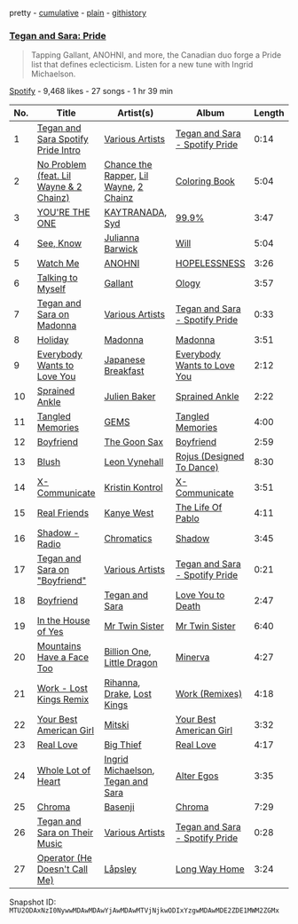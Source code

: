 pretty - [cumulative](/playlists/cumulative/37i9dQZF1DWZTHlwqNeZ4l.md) - [plain](/playlists/plain/37i9dQZF1DWZTHlwqNeZ4l) - [githistory](https://github.githistory.xyz/mackorone/spotify-playlist-archive/blob/main/playlists/plain/37i9dQZF1DWZTHlwqNeZ4l)

### [Tegan and Sara: Pride](https://open.spotify.com/playlist/37i9dQZF1DWZTHlwqNeZ4l)

> Tapping Gallant, ANOHNI, and more, the Canadian duo forge a Pride list that defines eclecticism\. Listen for a new tune with Ingrid Michaelson.

[Spotify](https://open.spotify.com/user/spotify) - 9,468 likes - 27 songs - 1 hr 39 min

| No. | Title | Artist(s) | Album | Length |
|---|---|---|---|---|
| 1 | [Tegan and Sara Spotify Pride Intro](https://open.spotify.com/track/4fuwadVr6WOQoSydfA3fkR) | [Various Artists](https://open.spotify.com/artist/0LyfQWJT6nXafLPZqxe9Of) | [Tegan and Sara \- Spotify Pride](https://open.spotify.com/album/0xYvIMRxFzd25UqhFOeSIq) | 0:14 |
| 2 | [No Problem \(feat\. Lil Wayne & 2 Chainz\)](https://open.spotify.com/track/0v9Wz8o0BT8DU38R4ddjeH) | [Chance the Rapper](https://open.spotify.com/artist/1anyVhU62p31KFi8MEzkbf), [Lil Wayne](https://open.spotify.com/artist/55Aa2cqylxrFIXC767Z865), [2 Chainz](https://open.spotify.com/artist/17lzZA2AlOHwCwFALHttmp) | [Coloring Book](https://open.spotify.com/album/71QyofYesSsRMwFOTafnhB) | 5:04 |
| 3 | [YOU'RE THE ONE](https://open.spotify.com/track/2b4SSorCTQ2VzmllaeWuuT) | [KAYTRANADA](https://open.spotify.com/artist/6qgnBH6iDM91ipVXv28OMu), [Syd](https://open.spotify.com/artist/3jk39CGeaaSO3FPKNx1RUx) | [99.9%](https://open.spotify.com/album/1dZZh7PvVgce1DDsDPzy8Z) | 3:47 |
| 4 | [See, Know](https://open.spotify.com/track/3VjhqZXe5WYyyFYgCrVJkO) | [Julianna Barwick](https://open.spotify.com/artist/0HWfFWL4vVrbaBQqxVCwCi) | [Will](https://open.spotify.com/album/5TQGEWrZpq2O5TdRbLID3q) | 5:04 |
| 5 | [Watch Me](https://open.spotify.com/track/6EyyJLYyP6v6nCPp9sZ7bz) | [ANOHNI](https://open.spotify.com/artist/6VJZYivuYJGCrPuOAnI7Qo) | [HOPELESSNESS](https://open.spotify.com/album/3dAx4u7AJy72a6M1ms6uYF) | 3:26 |
| 6 | [Talking to Myself](https://open.spotify.com/track/5ivOiIOSkypt3P1jqjlmcf) | [Gallant](https://open.spotify.com/artist/7wFDo161xYdeaiLz3KIHoM) | [Ology](https://open.spotify.com/album/4VZh7EI0gjL2FkLWNBVIWf) | 3:57 |
| 7 | [Tegan and Sara on Madonna](https://open.spotify.com/track/0NJIw3OZN1e1NtPhoUGs7o) | [Various Artists](https://open.spotify.com/artist/0LyfQWJT6nXafLPZqxe9Of) | [Tegan and Sara \- Spotify Pride](https://open.spotify.com/album/0xYvIMRxFzd25UqhFOeSIq) | 0:33 |
| 8 | [Holiday](https://open.spotify.com/track/7arHM2KZ0KzIZXFVDRGClI) | [Madonna](https://open.spotify.com/artist/6tbjWDEIzxoDsBA1FuhfPW) | [Madonna](https://open.spotify.com/album/1DWWb4Q39mp1T3NgyscowF) | 3:51 |
| 9 | [Everybody Wants to Love You](https://open.spotify.com/track/2xMkD3Zv3tBUMyOzLmIYYZ) | [Japanese Breakfast](https://open.spotify.com/artist/7MoIc5s9KXolCBH1fy9kkw) | [Everybody Wants to Love You](https://open.spotify.com/album/7iRFeAePGZRT2HLP9WkmBv) | 2:12 |
| 10 | [Sprained Ankle](https://open.spotify.com/track/5mHTg6cqhyP0BmsTQKzN1X) | [Julien Baker](https://open.spotify.com/artist/12zbUHbPHL5DGuJtiUfsip) | [Sprained Ankle](https://open.spotify.com/album/4dRzxZm69k9s0nzKmKb8Gj) | 2:22 |
| 11 | [Tangled Memories](https://open.spotify.com/track/1lRidQjEY5OrBB0QrOdBuS) | [GEMS](https://open.spotify.com/artist/1hjVmBR8STjix0vBUe5YfN) | [Tangled Memories](https://open.spotify.com/album/0o4evpsxawqnPzfplaYyYS) | 4:00 |
| 12 | [Boyfriend](https://open.spotify.com/track/0LS0zdRKdEfulSAD0BKOVa) | [The Goon Sax](https://open.spotify.com/artist/7qtF58vGfOhD4z3yzrD9PD) | [Boyfriend](https://open.spotify.com/album/6XSVTDsitBTYEJe9R3PZce) | 2:59 |
| 13 | [Blush](https://open.spotify.com/track/19uZpCvv7D2xcz2KwXFgiO) | [Leon Vynehall](https://open.spotify.com/artist/2o7L9DNcmzocYll1o0GGTU) | [Rojus \(Designed To Dance\)](https://open.spotify.com/album/1Qzmv9hS3iDJf3tE3UdY6Q) | 8:30 |
| 14 | [X\-Communicate](https://open.spotify.com/track/1XBQsJHKLuhok5FVgZvvMo) | [Kristin Kontrol](https://open.spotify.com/artist/0KWGzZDg5s1xz5Mhdwh5Hs) | [X\-Communicate](https://open.spotify.com/album/6qINutdftMiUUKzklSg3eq) | 3:51 |
| 15 | [Real Friends](https://open.spotify.com/track/6C4j3qW5h6GjvF5FbcoBvz) | [Kanye West](https://open.spotify.com/artist/5K4W6rqBFWDnAN6FQUkS6x) | [The Life Of Pablo](https://open.spotify.com/album/0WAuEfa5Lmg72xfydLVcca) | 4:11 |
| 16 | [Shadow \- Radio](https://open.spotify.com/track/7HB9ilX2MtVzvgdrarihMk) | [Chromatics](https://open.spotify.com/artist/4tOVIRjlWWfR1RrAxyRqTE) | [Shadow](https://open.spotify.com/album/4gy94KSgNMaxdSNQPPMKxO) | 3:45 |
| 17 | [Tegan and Sara on "Boyfriend"](https://open.spotify.com/track/6cVrx71STTft6XxOcNWX63) | [Various Artists](https://open.spotify.com/artist/0LyfQWJT6nXafLPZqxe9Of) | [Tegan and Sara \- Spotify Pride](https://open.spotify.com/album/0xYvIMRxFzd25UqhFOeSIq) | 0:21 |
| 18 | [Boyfriend](https://open.spotify.com/track/0euRZeEKvdbptPpebwDtLc) | [Tegan and Sara](https://open.spotify.com/artist/5e1BZulIiYWPRm8yogwUYH) | [Love You to Death](https://open.spotify.com/album/0zqoBumDciJGNoOsvfTP5U) | 2:47 |
| 19 | [In the House of Yes](https://open.spotify.com/track/2dSOk0ME7K6LjHfW2Bh4ww) | [Mr Twin Sister](https://open.spotify.com/artist/5ltJZgIW3OkY5WvuzX5MYz) | [Mr Twin Sister](https://open.spotify.com/album/5d1EnTsM3SBkly6fENKprF) | 6:40 |
| 20 | [Mountains Have a Face Too](https://open.spotify.com/track/4s8TIlBHfnpFNgYRxmrpnW) | [Billion One](https://open.spotify.com/artist/72xr3FQtagwbPYSErz7JYt), [Little Dragon](https://open.spotify.com/artist/6Tyzp9KzpiZ04DABQoedps) | [Minerva](https://open.spotify.com/album/66Bald0jPvIiN6FzRrZTSP) | 4:27 |
| 21 | [Work \- Lost Kings Remix](https://open.spotify.com/track/3Qnqmo5wfuEpMKf8b9Cg1n) | [Rihanna](https://open.spotify.com/artist/5pKCCKE2ajJHZ9KAiaK11H), [Drake](https://open.spotify.com/artist/3TVXtAsR1Inumwj472S9r4), [Lost Kings](https://open.spotify.com/artist/3hyEbRtp617pNCuuQjyOmc) | [Work \(Remixes\)](https://open.spotify.com/album/4zuZnAmDCk2FIl8ZfvvmoD) | 4:18 |
| 22 | [Your Best American Girl](https://open.spotify.com/track/3jDrzfqmYAKJNKVRWAb6ub) | [Mitski](https://open.spotify.com/artist/2uYWxilOVlUdk4oV9DvwqK) | [Your Best American Girl](https://open.spotify.com/album/4JEylVGnD1PVJ41Wii0oO9) | 3:32 |
| 23 | [Real Love](https://open.spotify.com/track/2LfOLw9Cq3J7okmaNuoUWq) | [Big Thief](https://open.spotify.com/artist/5QdyldG4Fl4TPiOIeMNpBZ) | [Real Love](https://open.spotify.com/album/2vo4oS67h53A4lugsqxiyq) | 4:17 |
| 24 | [Whole Lot of Heart](https://open.spotify.com/track/32KIujDlLknspiWzgzzu4T) | [Ingrid Michaelson](https://open.spotify.com/artist/2vm8GdHyrJh2O2MfbQFYG0), [Tegan and Sara](https://open.spotify.com/artist/5e1BZulIiYWPRm8yogwUYH) | [Alter Egos](https://open.spotify.com/album/7klwGONK4lrD6VMOE68xCZ) | 3:35 |
| 25 | [Chroma](https://open.spotify.com/track/3n7M8kSbSzBf1jrzodJSFj) | [Basenji](https://open.spotify.com/artist/4FH1qQ5KcTtomryu4O5pgX) | [Chroma](https://open.spotify.com/album/1oDlsYuTMY0j7njqZlmyhz) | 7:29 |
| 26 | [Tegan and Sara on Their Music](https://open.spotify.com/track/2pU9KIVKzkq30Ie8hcEzgn) | [Various Artists](https://open.spotify.com/artist/0LyfQWJT6nXafLPZqxe9Of) | [Tegan and Sara \- Spotify Pride](https://open.spotify.com/album/0xYvIMRxFzd25UqhFOeSIq) | 0:28 |
| 27 | [Operator \(He Doesn't Call Me\)](https://open.spotify.com/track/0OW4q99xXIpbiof4ao8Oet) | [Låpsley](https://open.spotify.com/artist/27ze6hCgfr3HcDZAHY60pg) | [Long Way Home](https://open.spotify.com/album/6yhHW85d9Z6D3uyvLZSZxI) | 3:24 |

Snapshot ID: `MTU2ODAxNzI0NywwMDAwMDAwYjAwMDAwMTVjNjkwODIxYzgwMDAwMDE2ZDE1MWM2ZGMx`
